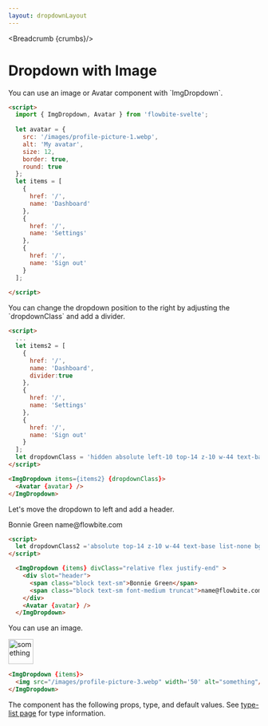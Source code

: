 ```yaml
---
layout: dropdownLayout
---
```


<script lang="ts">
  import Htwo from '../utils/Htwo.svelte'
  import ExampleDiv from '../utils/ExampleDiv.svelte'
  import { ImgDropdown, Avatar, Table, TableDefaultRow, Breadcrumb } from '$lib/index';
  import componentProps from '../props/ImgDropdown.json'
  // Props table
  export let dropdownItems = componentProps.props
  let propHeader = ['Name', 'Type', 'Default']
  
  let divClass='w-full relative overflow-x-auto shadow-md sm:rounded-lg'
  let theadClass ='text-xs text-gray-700 uppercase bg-gray-50 dark:bg-gray-700 dark:text-white'
  let avatar = {
    src: '/images/profile-picture-1.webp',
    alt: 'My avatar',
    size: 12,
    border: true,
    round: true
  };
  let items = [
    {
      href: '/',
      name: 'Dashboard'
    },
    {
      href: '/',
      name: 'Settings'
    },
    {
      href: '/',
      name: 'Sign out'
    }
  ];
  let items2 = [
    {
      href: '/',
      name: 'Dashboard',
      divider:true
    },
    {
      href: '/',
      name: 'Settings'
    },
    {
      href: '/',
      name: 'Sign out'
    }
  ];
  let dropdownClass =
    'hidden absolute top-14 z-10 w-44 text-base list-none bg-white rounded divide-y divide-gray-100 shadow dark:bg-gray-700';
  let dropdownClass2 =
    'absolute top-14 z-10 text-base list-none bg-white rounded divide-y divide-gray-100 shadow dark:bg-gray-700';
  
  let crumbs = [
    {
      label:'Home',
      href:'/'
    },
    {
      label:'Dropdown',
      href:'/dropdowns/'
    },
    {
      label:'Image dropdown',
      href:'/dropdowns/image'
    }
  ]
</script>

<Breadcrumb {crumbs}/>

<h1 class="text-3xl w-full dark:text-white py-8">Dropdown with Image</h1>

<p>You can use an image or Avatar component with `ImgDropdown`.</p>

<Htwo label="Examples" />

<ExampleDiv>
<ImgDropdown {items}>
  <Avatar {avatar} />
</ImgDropdown>
</ExampleDiv>

```html
<script>
  import { ImgDropdown, Avatar } from 'flowbite-svelte';
  
  let avatar = {
    src: '/images/profile-picture-1.webp',
    alt: 'My avatar',
    size: 12,
    border: true,
    round: true
  };
  let items = [
    {
      href: '/',
      name: 'Dashboard'
    },
    {
      href: '/',
      name: 'Settings'
    },
    {
      href: '/',
      name: 'Sign out'
    }
  ];
  
</script>
```

<Htwo label="Dropdown position right" />

<p>You can change the dropdown position to the right by adjusting the `dropdownClass` and add a divider.</p>

<ExampleDiv>
  <ImgDropdown items={items2} {dropdownClass} >
    <Avatar {avatar} />
  </ImgDropdown>
</ExampleDiv>

```html
<script>
  ...
  let items2 = [
    {
      href: '/',
      name: 'Dashboard',
      divider:true
    },
    {
      href: '/',
      name: 'Settings'
    },
    {
      href: '/',
      name: 'Sign out'
    }
  ];
  let dropdownClass = 'hidden absolute left-10 top-14 z-10 w-44 text-base list-none bg-white rounded divide-y divide-gray-100 shadow dark:bg-gray-700';
</script>

<ImgDropdown items={items2} {dropdownClass}>
  <Avatar {avatar} />
</ImgDropdown>
```

<Htwo label="Dropdown position left" />

<p>Let's move the dropdown to left and add a header.</p>

<ExampleDiv>
  <ImgDropdown {items} divClass="relative flex justify-end" dropdownClass={dropdownClass2}>
    <div slot="header">
      <span class="block text-sm">Bonnie Green</span>
      <span class="block text-sm font-medium truncat">name@flowbite.com</span>
    </div>
    <Avatar {avatar} />
  </ImgDropdown>
</ExampleDiv>

```html
<script>
  let dropdownClass2 ='absolute top-14 z-10 w-44 text-base list-none bg-white rounded divide-y divide-gray-100 shadow dark:bg-gray-700';
</script>

  <ImgDropdown {items} divClass="relative flex justify-end" >
    <div slot="header">
      <span class="block text-sm">Bonnie Green</span>
      <span class="block text-sm font-medium truncat">name@flowbite.com</span>
    </div>
    <Avatar {avatar} />
  </ImgDropdown>
```

<p>You can use an image.</p>

<ExampleDiv>
  <ImgDropdown {items}>
    <img src="/images/profile-picture-3.webp" width='50' alt="something" />
  </ImgDropdown>
</ExampleDiv>

```html
<ImgDropdown {items}>
  <img src="/images/profile-picture-3.webp" width='50' alt="something"/>
</ImgDropdown>
```

<Htwo label="Props" />

<p>The component has the following props, type, and default values. See <a href="/type-list">type-list page</a> for type information.</p>

<Table header={propHeader} {divClass} {theadClass}>
  <TableDefaultRow items={dropdownItems} rowState='hover' />
</Table>

